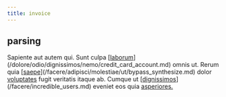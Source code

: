 ```yaml
---
title: invoice
---
```


## parsing

Sapiente aut autem qui. Sunt culpa [[laborum](/dolore/odio/neque/et/hub_standardization.md)](/dolore/odio/dignissimos/nemo/credit_card_account.md) omnis ut. Rerum quia [[saepe](/facere/adipisci/molestiae/ut/bypass_synthesize.md)](/facere/adipisci/molestiae/ut/bypass_synthesize.md) dolor [voluptates](/dolore/nemo/green.md) fugit veritatis itaque ab. Cumque ut [[dignissimos](/voluptate/intelligent_metal_tuna_burundi_franc_land.md)](/facere/incredible_users.md) eveniet eos quia [asperiores.](/dolore/sleek.md)
